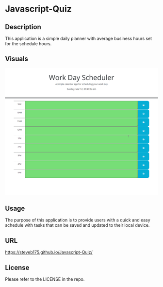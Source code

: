 # Javascript-Quiz

## Description

This application is a simple daily planner with average business hours set for the schedule hours.

## Visuals
![Daily Planner](assets/Images/Daily-Planner-Gif.gif)
## Usage

The purpose of this application is to provide users with a quick and easy schedule with tasks that can be saved and updated to their local device.

## URL

https://steveb175.github.io/Javascript-Quiz/

## License

Please refer to the LICENSE in the repo.
